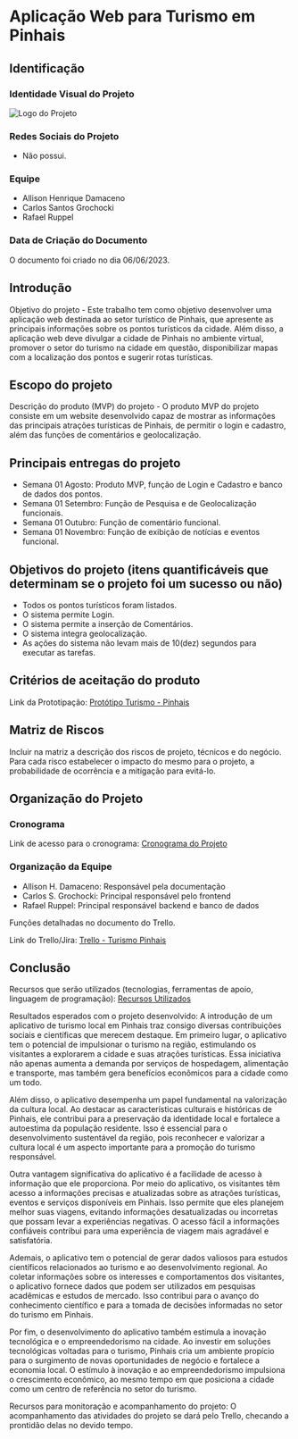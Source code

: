 # Aplicação Web para Turismo em Pinhais

## Identificação

### Identidade Visual do Projeto

![Logo do Projeto](https://d1fdloi71mui9q.cloudfront.net/j77mqFK1TWqOpIdT4cIn_eMVBy9GAHuHSf4Kh)

### Redes Sociais do Projeto

- Não possui.

### Equipe

- Allison Henrique Damaceno
- Carlos Santos Grochocki
- Rafael Ruppel

### Data de Criação do Documento

O documento foi criado no dia 06/06/2023.

## Introdução

Objetivo do projeto - Este trabalho tem como objetivo desenvolver uma aplicação web destinada ao setor turístico de Pinhais, que apresente as principais informações sobre os pontos turísticos da cidade. Além disso, a aplicação web deve divulgar a cidade de Pinhais no ambiente virtual, promover o setor do turismo na cidade em questão, disponibilizar mapas com a localização dos pontos e sugerir rotas turísticas.

## Escopo do projeto

Descrição do produto (MVP) do projeto - O produto MVP do projeto consiste em um website desenvolvido capaz de mostrar as informações das principais atrações turísticas de Pinhais, de permitir o login e cadastro, além das funções de comentários e geolocalização.

## Principais entregas do projeto

- Semana 01 Agosto: Produto MVP, função de Login e Cadastro e banco de dados dos pontos.
- Semana 01 Setembro: Função de Pesquisa e de Geolocalização funcionais.
- Semana 01 Outubro: Função de comentário funcional.
- Semana 01 Novembro: Função de exibição de notícias e eventos funcional.

## Objetivos do projeto (itens quantificáveis que determinam se o projeto foi um sucesso ou não)

- Todos os pontos turísticos foram listados.
- O sistema permite Login.
- O sistema permite a inserção de Comentários.
- O sistema integra geolocalização.
- As ações do sistema não levam mais de 10(dez) segundos para executar as tarefas.

## Critérios de aceitação do produto

Link da Prototipação: [Protótipo Turismo - Pinhais](https://www.figma.com/file/t9y0EJEeSNjJlp2D3G8iIb/Prot%C3%B3tipo-Turismo---Pinhais?type=design&t=8ivZSOJV4tJ8AUfR-1)

## Matriz de Riscos

Incluir na matriz a descrição dos riscos de projeto, técnicos e do negócio. Para cada risco estabelecer o impacto do mesmo para o projeto, a probabilidade de ocorrência e a mitigação para evitá-lo.

## Organização do Projeto

### Cronograma

Link de acesso para o cronograma: [Cronograma do Projeto](https://docs.google.com/document/d/1yVvpgQoBbtMgyUN5qaLBtjLgtWOoOnBJUlPyFt0-k34/edit)

### Organização da Equipe

- Allison H. Damaceno: Responsável pela documentação
- Carlos S. Grochocki: Principal responsável pelo frontend
- Rafael Ruppel: Principal responsável backend e banco de dados

Funções detalhadas no documento do Trello.

Link do Trello/Jira: [Trello - Turismo Pinhais](https://trello.com/invite/tccprojetodositedeturismoparapinhais/ATTI95cd3cb0faec44318bdff19c813fc55dDBB34F7D)

## Conclusão

Recursos que serão utilizados (tecnologias, ferramentas de apoio, linguagem de programação): [Recursos Utilizados](https://docs.google.com/document/d/1hNCuaCOn0jUz47ymncC-Vx-PpDfTVgh1X4DlhKypGDk/edit?usp=sharing)

Resultados esperados com o projeto desenvolvido:
A introdução de um aplicativo de turismo local em Pinhais traz consigo diversas contribuições sociais e científicas que merecem destaque. Em primeiro lugar, o aplicativo tem o potencial de impulsionar o turismo na região, estimulando os visitantes a explorarem a cidade e suas atrações turísticas. Essa iniciativa não apenas aumenta a demanda por serviços de hospedagem, alimentação e transporte, mas também gera benefícios econômicos para a cidade como um todo.

Além disso, o aplicativo desempenha um papel fundamental na valorização da cultura local. Ao destacar as características culturais e históricas de Pinhais, ele contribui para a preservação da identidade local e fortalece a autoestima da população residente. Isso é essencial para o desenvolvimento sustentável da região, pois reconhecer e valorizar a cultura local é um aspecto importante para a promoção do turismo responsável.

Outra vantagem significativa do aplicativo é a facilidade de acesso à informação que ele proporciona. Por meio do aplicativo, os visitantes têm acesso a informações precisas e atualizadas sobre as atrações turísticas, eventos e serviços disponíveis em Pinhais. Isso permite que eles planejem melhor suas viagens, evitando informações desatualizadas ou incorretas que possam levar a experiências negativas. O acesso fácil a informações confiáveis contribui para uma experiência de viagem mais agradável e satisfatória.

Ademais, o aplicativo tem o potencial de gerar dados valiosos para estudos científicos relacionados ao turismo e ao desenvolvimento regional. Ao coletar informações sobre os interesses e comportamentos dos visitantes, o aplicativo fornece dados que podem ser utilizados em pesquisas acadêmicas e estudos de mercado. Isso contribui para o avanço do conhecimento científico e para a tomada de decisões informadas no setor do turismo em Pinhais.

Por fim, o desenvolvimento do aplicativo também estimula a inovação tecnológica e o empreendedorismo na cidade. Ao investir em soluções tecnológicas voltadas para o turismo, Pinhais cria um ambiente propício para o surgimento de novas oportunidades de negócio e fortalece a economia local. O estímulo à inovação e ao empreendedorismo impulsiona o crescimento econômico, ao mesmo tempo em que posiciona a cidade como um centro de referência no setor do turismo.

Recursos para monitoração e acompanhamento do projeto: O acompanhamento das atividades do projeto se dará pelo Trello, checando a prontidão delas no devido tempo.
